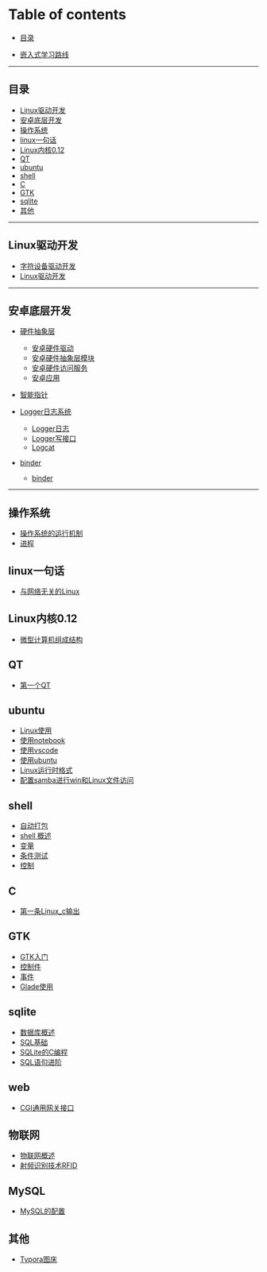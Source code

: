 <!--

 * @由于个人水平有限, 难免有些错误, 还请指点:  
 * @Author: cpu_code
 * @Date: 2020-07-11 14:40:09
 * @LastEditTime: 2020-08-27 13:24:58
 * @FilePath: \notes\SUMMARY.md
 * @Gitee: [https://gitee.com/cpu_code](https://gitee.com/cpu_code)
 * @Github: [https://github.com/CPU-Code](https://github.com/CPU-Code)
 * @CSDN: [https://blog.csdn.net/qq_44226094](https://blog.csdn.net/qq_44226094)
 * @Gitbook: [https://923992029.gitbook.io/cpucode/](https://923992029.gitbook.io/cpucode/)
-->

# Table of contents

* [目录](README.md)

* [嵌入式学习路线](Learning_route.md)

------------------------------

## 目录

- [Linux驱动开发](#linux_driver)
- [安卓底层开发](#android_bottom)
- [操作系统](#operating_system)
- [linux一句话](#linux_in_a_word)
- [Linux内核0.12](#linux_kernel_0_12)
- [QT](#QT)
- [ubuntu](#ubuntu)
- [shell](#shell)
- [C](#C)
- [GTK](#GTK)
- [sqlite](#sqlite)
- [其他](#other)


----------------


## Linux驱动开发 <a id="linux_driver"></a>

* [字符设备驱动开发](linux_driver/character_device_driver.md)
* [Linux驱动开发](linux_driver/linux_driver.md)


---------------------

## 安卓底层开发 <a id="android_bottom"></a>

* [硬件抽象层](android_bottom/hardware_abstraction_layer/README.md)
  * [安卓硬件驱动](android_bottom/hardware_abstraction_layer/Android_hardware_driver.md)
  * [安卓硬件抽象层模块](android_bottom/hardware_abstraction_layer/Android_hardware_abstraction_layer_module.md)
  * [安卓硬件访问服务](android_bottom/hardware_abstraction_layer/Android_hardware_access_service.md)
  * [安卓应用](android_bottom/hardware_abstraction_layer/Android_application.md)

* [智能指针](android_bottom/smart_pointer.md)

* [Logger日志系统](android_bottom/logger_log_system/README.md)
  * [Logger日志](android_bottom/logger_log_system/Logger_log.md)
  * [Logger写接口](android_bottom/logger_log_system/Log_interface.md)
  * [Logcat](android_bottom/logger_log_system/logcat.md)

* [binder](android_bottom/binder/README.md)
  * [binder](android_bottom/binder/binder.md)


---------------

## 操作系统 <a id="operating_system"></a>

* [操作系统的运行机制](operating_system/operat_mechanism.md)
* [进程](operating_system/process.md)


## linux一句话 <a id="linux_in_a_word"></a>

* [与网络无关的Linux](linux_in_a_word/network_indepen.md)


## Linux内核0.12 <a id="linux_kernel_0_12"></a>

* [微型计算机组成结构](linux_kernel_0_12/computer_composition.md)


## QT <a id="QT"></a>

* [第一个QT](QT/first_qt.md)


## ubuntu <a id="ubuntu"></a>

* [Linux使用](ubuntu/linux_use.md)
* [使用notebook](ubuntu/use_notebook.md)
* [使用vscode](ubuntu/use_vscode.md)
* [使用ubuntu](ubuntu/use_ubuntu.md)
* [Linux运行时格式](ubuntu/Format_problem.md)
* [配置samba进行win和Linux文件访问](ubuntu/use_samba.md)



## shell <a id="shell"></a>

* [自动打包](shell/Auto_packaging.md)
* [shell 概述](shell/shell_overview.md)
* [变量](shell/variable.md)
* [条件测试](shell/condition.md)
* [控制](shell/control.md)




## C <a id="C"></a>

* [第一条Linux_c输出](C/print_cpucode.md)




## GTK <a id="GTK"></a>

* [GTK入门](GTK/GTK_overview.md)
* [控制件](GTK/Control.md)
* [事件](GTK/Event_handling.md)
* [Glade使用](GTK/Glade.md)


## sqlite <a id="sqlite"></a>

* [数据库概述](sqlitesqlite/database_overview.md)
* [SQL基础](sqlite/sql_basis.md)
* [SQLite的C编程](sqlite/sqlite_c.md)
* [SQL语句进阶](sqlite/sql_improve.md)



## web <a id="web"></a>

* [CGI通用网关接口](web/CGI.md)



## 物联网 <a id="IOT"></a>

* [物联网概述](IOT/iot_overview.md)
* [射频识别技术RFID](IOT/RFID.md)

## MySQL <a id="MySQL"></a>

* [MySQL的配置](MySQL/MySQL_make.md)

## 其他 <a id="other"></a>

* [Typora图床](sqlite/typora_picture_bed.md)

